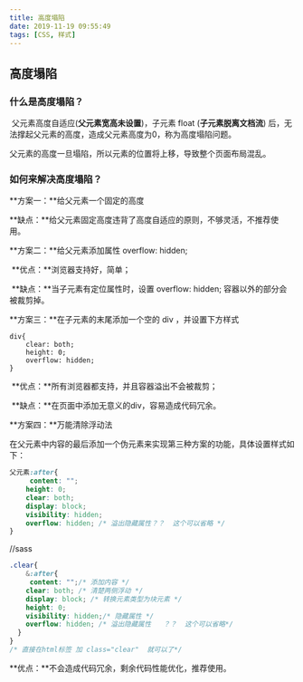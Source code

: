 ```yaml
---
title: 高度塌陷
date: 2019-11-19 09:55:49
tags: [CSS, 样式]
---
```


## 高度塌陷

### 什么是高度塌陷？

​    父元素高度自适应(**父元素宽高未设置**)，子元素 float (**子元素脱离文档流**) 后，无法撑起父元素的高度，造成父元素高度为0，称为高度塌陷问题。

​     父元素的高度一旦塌陷，所以元素的位置将上移，导致整个页面布局混乱。

### 如何来解决高度塌陷？

**方案一：**给父元素一个固定的高度

​    **缺点：**给父元素固定高度违背了高度自适应的原则，不够灵活，不推荐使用。

 

**方案二：**给父元素添加属性 overflow: hidden;

​    **优点：**浏览器支持好，简单；

​    **缺点：**当子元素有定位属性时，设置 overflow: hidden; 容器以外的部分会被裁剪掉。

 

**方案三：**在子元素的末尾添加一个空的 div ，并设置下方样式

```
div{
    clear: both;
    height: 0;
    overflow: hidden;
}
```

​    **优点：**所有浏览器都支持，并且容器溢出不会被裁剪；

​    **缺点：**在页面中添加无意义的div，容易造成代码冗余。

 

**方案四：**万能清除浮动法

​    在父元素中内容的最后添加一个伪元素来实现第三种方案的功能，具体设置样式如下：

```css
父元素:after{
     content: "";
    height: 0;
    clear: both;
    display: block;
    visibility: hidden;
    overflow: hidden; /* 溢出隐藏属性？？  这个可以省略 */
}
```

//sass
```css
.clear{
    &:after{ 
     content: "";/* 添加内容 */
	clear: both; /* 清楚两侧浮动 */
	display: block; /* 转换元素类型为块元素 */
	height: 0;
	visibility: hidden;/* 隐藏属性 */
    overflow: hidden; /* 溢出隐藏属性   ？？  这个可以省略*/
  }
}
/* 直接在html标签 加 class="clear"  就可以了*/
```

**优点：**不会造成代码冗余，剩余代码性能优化，推荐使用。


